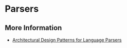 # Parsers

## More Information

* [Architectural Design Patterns for Language Parsers](https://www.uni-obuda.hu/journal/Kovesdan_Asztalos_Lengyel_51.pdf)

